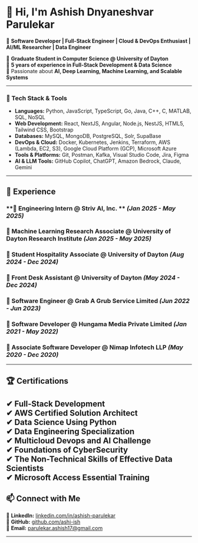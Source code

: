 # 👋 Hi, I'm **Ashish Dnyaneshvar Parulekar**  

🚀 **Software Developer | Full-Stack Engineer | Cloud & DevOps Enthusiast | AI/ML Researcher | Data Engineer**  

🔹 **Graduate Student in Computer Science @ University of Dayton**  
🔹 **5 years of experience in Full-Stack Development & Data Science**  
🔹 Passionate about **AI, Deep Learning, Machine Learning, and Scalable Systems**  

---

### 🧠 Tech Stack & Tools

* **Languages:** Python, JavaScript, TypeScript, Go, Java, C++, C, MATLAB, SQL, NoSQL
* **Web Development:** React, NextJS, Angular, Node.js, NestJS, HTML5, Tailwind CSS, Bootstrap
* **Databases:** MySQL, MongoDB, PostgreSQL, Solr, SupaBase
* **DevOps & Cloud:** Docker, Kubernetes, Jenkins, Terraform, AWS (Lambda, EC2, S3), Google Cloud Platform (GCP), Microsoft Azure
* **Tools & Platforms:** Git, Postman, Kafka, Visual Studio Code, Jira, Figma
* **AI & LLM Tools:** GitHub Copilot, ChatGPT, Amazon Bedrock, Claude, Gemini

---

## 💼 Experience  

### **🔹 Engineering Intern @ Striv AI, Inc. ** *(Jan 2025 - May 2025)* 

### **🔹 Machine Learning Research Associate @ University of Dayton Research Institute** *(Jan 2025 - May 2025)*  

### **🔹 Student Hospitality Associate @ University of Dayton** *(Aug 2024 - Dec 2024)*  

### **🔹 Front Desk Assistant @ University of Dayton** *(May 2024 - Dec 2024)*  

### **🔹 Software Engineer @ Grab A Grub Service Limited** *(Jun 2022 - Jun 2023)*   

### **🔹 Software Developer @ Hungama Media Private Limited** *(Jan 2021 - May 2022)*   

### **🔹 Associate Software Developer @ Nimap Infotech LLP** *(May 2020 - Dec 2020)*   

---

## 🏆 Certifications  

✔ **Full-Stack Development**  
✔ **AWS Certified Solution Architect**  
✔ **Data Science Using Python**  
✔ **Data Engineering Specialization**  
✔ **Multicloud Devops and AI Challenge**   
✔ **Foundations of CyberSecurity**  
✔ **The Non-Technical Skills of Effective Data Scientists**  
✔ **Microsoft Access Essential Training**
---

## 📫 Connect with Me  

💼 **LinkedIn:** [linkedin.com/in/ashish-parulekar](https://www.linkedin.com/in/ashish-parulekar/)  
📂 **GitHub:** [github.com/ashi-ish](https://github.com/ashi-ish)  
📧 **Email:** [parulekar.ashish17@gmail.com](mailto:parulekar.ashish17@gmail.com)  

---

